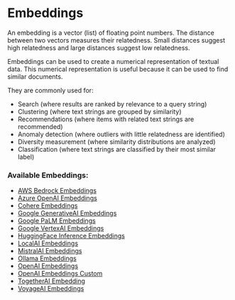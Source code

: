 # Embeddings

An embedding is a vector (list) of floating point numbers. The distance between two vectors measures their relatedness. Small distances suggest high relatedness and large distances suggest low relatedness.

Embeddings can be used to create a numerical representation of textual data. This numerical representation is useful because it can be used to find similar documents.

They are commonly used for:

* Search (where results are ranked by relevance to a query string)
* Clustering (where text strings are grouped by similarity)
* Recommendations (where items with related text strings are recommended)
* Anomaly detection (where outliers with little relatedness are identified)
* Diversity measurement (where similarity distributions are analyzed)
* Classification (where text strings are classified by their most similar label)

### Available Embeddings:

* [AWS Bedrock Embeddings](aws-bedrock-embeddings.md)
* [Azure OpenAI Embeddings](azure-openai-embeddings.md)
* [Cohere Embeddings](cohere-embeddings.md)
* [Google GenerativeAI Embeddings](googlegenerativeai-embeddings.md)
* [Google PaLM Embeddings](google-palm-embeddings.md)
* [Google VertexAI Embeddings](googlevertexai-embeddings.md)
* [HuggingFace Inference Embeddings](huggingface-inference-embeddings.md)
* [LocalAI Embeddings](localai-embeddings.md)
* [MistralAI Embeddings](mistralai-embeddings.md)
* [Ollama Embeddings](ollama-embeddings.md)
* [OpenAI Embeddings](openai-embeddings.md)
* [OpenAI Embeddings Custom](openai-embeddings-custom.md)
* [TogetherAI Embedding](togetherai-embedding.md)
* [VoyageAI Embeddings](voyageai-embeddings.md)
